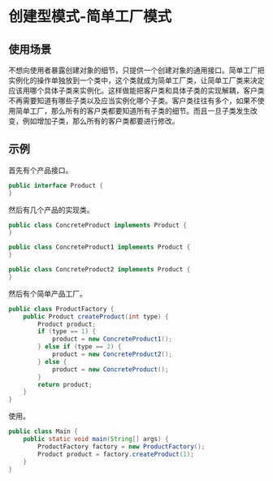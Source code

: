 # 创建型模式-简单工厂模式

## 使用场景

不想向使用者暴露创建对象的细节，只提供一个创建对象的通用接口。简单工厂把实例化的操作单独放到一个类中，这个类就成为简单工厂类，让简单工厂类来决定应该用哪个具体子类来实例化。这样做能把客户类和具体子类的实现解耦，客户类不再需要知道有哪些子类以及应当实例化哪个子类。客户类往往有多个，如果不使用简单工厂，那么所有的客户类都要知道所有子类的细节。而且一旦子类发生改变，例如增加子类，那么所有的客户类都要进行修改。

## 示例

首先有个产品接口。

```java
public interface Product {
}
```

然后有几个产品的实现类。

```java
public class ConcreteProduct implements Product {
}

public class ConcreteProduct1 implements Product {
}

public class ConcreteProduct2 implements Product {
}
```

然后有个简单产品工厂。

```java
public class ProductFactory {
    public Product createProduct(int type) {
        Product product;
        if (type == 1) {
            product = new ConcreteProduct1();
        } else if (type == 2) {
            product = new ConcreteProduct2();
        } else {
            product = new ConcreteProduct();
        }
        return product;
    }
}
```

使用。

```java
public class Main {
    public static void main(String[] args) {
        ProductFactory factory = new ProductFactory();
        Product product = factory.createProduct(1);
    }
}
```